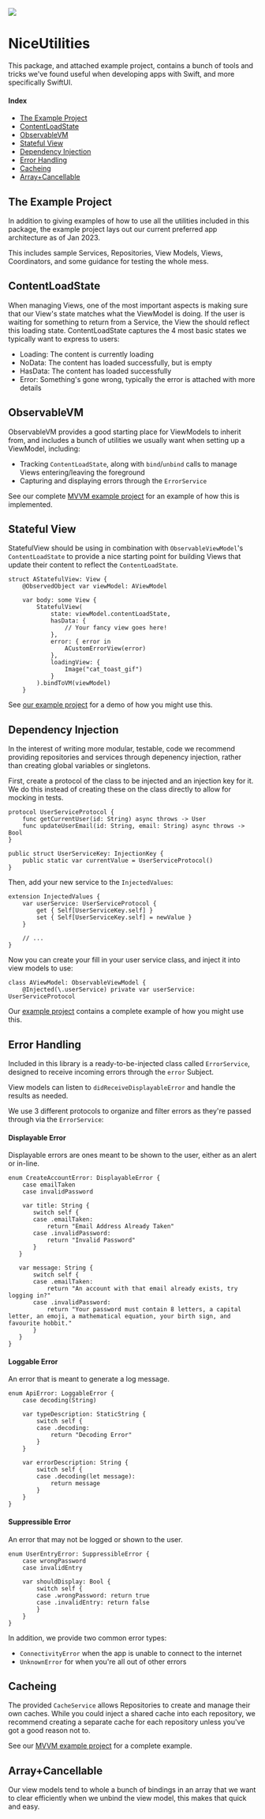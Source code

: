 ![](utilitybelt.png)

# NiceUtilities

This package, and attached example project, contains a bunch of tools and tricks we've found useful when developing apps with Swift, and more specifically SwiftUI.

#### Index
 - [The Example Project](#the-example-project)
 - [ContentLoadState](#contentloadstate)
 - [ObservableVM](#observablevm)
 - [Stateful View](#stateful-view)
 - [Dependency Injection](#dependency-injection)
 - [Error Handling](#error-handling)
 - [Cacheing](#cacheing)
 - [Array+Cancellable](#array+cancellable)

## The Example Project

In addition to giving examples of how to use all the utilities included in this package, the example project lays out our current preferred app architecture as of Jan 2023.

This includes sample Services, Repositories, View Models, Views, Coordinators, and some guidance for testing the whole mess.

## ContentLoadState

When managing Views, one of the most important aspects is making sure that our View's state matches what the ViewModel is doing. If the user is waiting for something to return from a Service, the View the should reflect this loading state. ContentLoadState captures the 4 most basic states we typically want to express to users:

- Loading: The content is currently loading
- NoData: The content has loaded successfully, but is empty
- HasData: The content has loaded successfully
- Error: Something's gone wrong, typically the error is attached with more details

## ObservableVM

ObservableVM provides a good starting place for ViewModels to inherit from, and includes a bunch of utilities we usually want when setting up a ViewModel, including:
- Tracking `ContentLoadState`, along with `bind`/`unbind` calls to manage Views entering/leaving the foreground
- Capturing and displaying errors through the `ErrorService`

See our complete [MVVM example project](https://github.com/steamclock/NiceUtilities/blob/main/mvvm-ios-example/MVVMSample/UI/Posts/PostsViewModel.swift) for an example of how this is implemented.

## Stateful View

StatefulView should be using in combination with `ObservableViewModel`'s `ContentLoadState` to provide a nice starting point for building Views that update their content to reflect the `ContentLoadState`.

```
struct AStatefulView: View {
    @ObservedObject var viewModel: AViewModel

    var body: some View {
        StatefulView(
            state: viewModel.contentLoadState,
            hasData: {
                // Your fancy view goes here!
            },
            error: { error in
                ACustomErrorView(error)
            },
            loadingView: {
                Image("cat_toast_gif")
            }
        ).bindToVM(viewModel)
    }
```

See [our example project](https://github.com/steamclock/NiceUtilities/blob/main/mvvm-ios-example/MVVMSample/UI/Posts/PostsView.swift) for a demo of how you might use this.

## Dependency Injection

In the interest of writing more modular, testable, code we recommend providing repositories and services through depenency injection, rather than creating global variables or singletons.

First, create a protocol of the class to be injected and an injection key for it. We do this instead of creating these on the class directly to allow for mocking in tests.
```
protocol UserServiceProtocol {
    func getCurrentUser(id: String) async throws -> User
    func updateUserEmail(id: String, email: String) async throws -> Bool
}

public struct UserServiceKey: InjectionKey {
    public static var currentValue = UserServiceProtocol()
}
```

Then, add your new service to the `InjectedValues`:
```
extension InjectedValues {
    var userService: UserServiceProtocol {
        get { Self[UserServiceKey.self] }
        set { Self[UserServiceKey.self] = newValue }
    } 
    
    // ...
}
```

Now you can create your fill in your user service class, and inject it into view models to use:

```
class AViewModel: ObservableViewModel {
    @Injected(\.userService) private var userService: UserServiceProtocol
```

Our [example project](https://github.com/steamclock/NiceUtilities/blob/main/mvvm-ios-example/MVVMSample/UI/Posts/PostsViewModel.swift) contains a complete example of how you might use this.

## Error Handling

Included in this library is a ready-to-be-injected class called `ErrorService`, designed to receive incoming errors through the `error` Subject.

View models can listen to `didReceiveDisplayableError` and handle the results as needed.

We use 3 different protocols to organize and filter errors as they're passed through via the `ErrorService`:

#### Displayable Error

Displayable errors are ones meant to be shown to the user, either as an alert or in-line.

```
enum CreateAccountError: DisplayableError {
    case emailTaken
    case invalidPassword
    
    var title: String {
       switch self {
       case .emailTaken:
           return "Email Address Already Taken"
       case .invalidPassword:
           return "Invalid Password"
       }
   }

   var message: String {
       switch self {
       case .emailTaken:
           return "An account with that email already exists, try logging in?"
       case .invalidPassword:
           return "Your password must contain 8 letters, a capital letter, an emoji, a mathematical equation, your birth sign, and favourite hobbit."
       }
   }
}

```

#### Loggable Error

An error that is meant to generate a log message.

```
enum ApiError: LoggableError {
    case decoding(String)
    
    var typeDescription: StaticString {
        switch self {
        case .decoding:
            return "Decoding Error"
        }
    }

    var errorDescription: String {
        switch self {
        case .decoding(let message):
            return message
        }
    }
}
```

#### Suppressible Error

An error that may not be logged or shown to the user.

```
enum UserEntryError: SuppressibleError {
    case wrongPassword
    case invalidEntry
    
    var shouldDisplay: Bool {
        switch self {
        case .wrongPassword: return true
        case .invalidEntry: return false
        }
    }
}

```

In addition, we provide two common error types: 

- `ConnectivityError` when the app is unable to connect to the internet
- `UnknownError` for when you're all out of other errors

## Cacheing

The provided `CacheService` allows Repositories to create and manage their own caches. While you could inject a shared cache into each repository, we recommend creating a separate cache for each repository unless you've got a good reason not to.

See our [MVVM example project](https://github.com/steamclock/mvvm-ios/) for a complete example.

## Array+Cancellable

Our view models tend to whole a bunch of bindings in an array that we want to clear efficiently when we unbind the view model, this makes that quick and easy.

